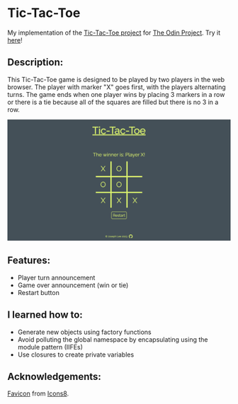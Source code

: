 # Tic-Tac-Toe

My implementation of the [Tic-Tac-Toe project](https://www.theodinproject.com/lessons/node-path-javascript-tic-tac-toe) for [The Odin Project](https://www.theodinproject.com/). Try it [here](https://jooo-lee.github.io/tic-tac-toe/)!

## Description:

This Tic-Tac-Toe game is designed to be played by two players in the web browser. The player with marker "X" goes first, with the players alternating turns. The game ends when one player wins by placing 3 markers in a row or there is a tie because all of the squares are filled but there is no 3 in a row.

![Demo image](./assets/demo-img.png)

## Features:

-   Player turn announcement
-   Game over announcement (win or tie)
-   Restart button

## I learned how to:

-   Generate new objects using factory functions
-   Avoid polluting the global namespace by encapsulating using the module pattern (IIFEs)
-   Use closures to create private variables

## Acknowledgements:

[Favicon](https://icons8.com/icon/jXwk1Wlvjo6P/tic-tac-toe) from [Icons8](https://icons8.com).
